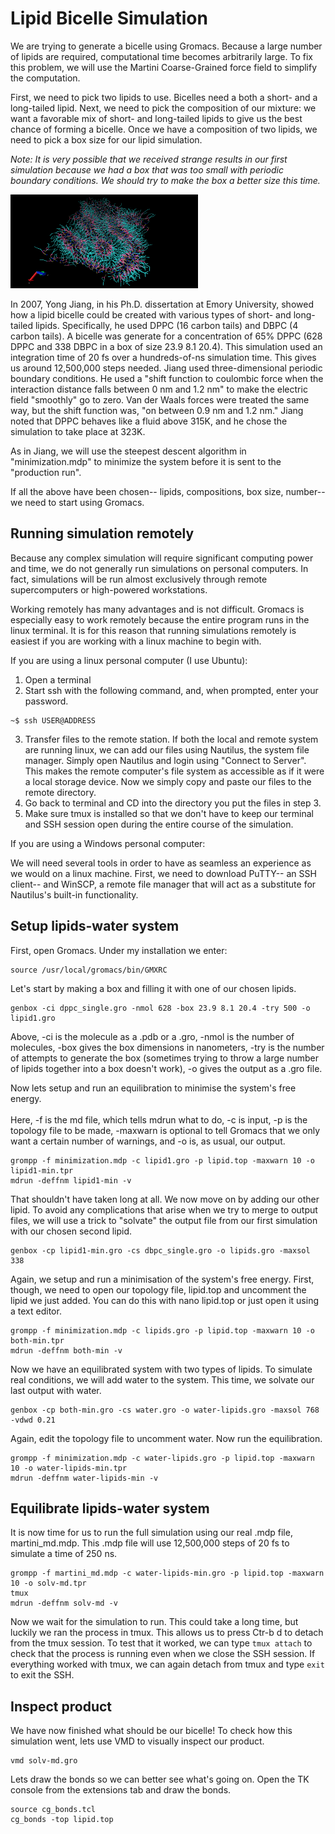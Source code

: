 # Lipid Bicelle Simulation

We are trying to generate a bicelle using Gromacs. Because a large number of
lipids are required, computational time becomes arbitrarily large. To fix this
problem, we will use the Martini Coarse-Grained force field to simplify the
computation.

First, we need to pick two lipids to use. Bicelles need a both a short- and a
long-tailed lipid. Next, we need to pick the composition of our mixture: we want
a favorable mix of short- and long-tailed lipids to give us the best chance of
forming a bicelle. Once we have a composition of two lipids, we need to pick a
box size for our lipid simulation.

*Note: It is very possible that we received strange results in our first
simulation because we had a box that was too small with periodic boundary
conditions. We should try to make the box a better size this time.*

<img src ="/images/lipid-md2.png" alt = "Lipid Image" style="width:300px;height:150px;">

In 2007, Yong Jiang, in his Ph.D. dissertation at Emory University, showed how a
lipid bicelle could be created with various types of short- and long-tailed
lipids. Specifically, he used DPPC (16 carbon tails) and DBPC (4 carbon tails).
A bicelle was generate for a concentration of 65% DPPC (628 DPPC and 338 DBPC
in a box of size 23.9 8.1 20.4). This simulation used an integration time of 20
fs over a hundreds-of-ns simulation time. This gives us around 12,500,000
steps needed. Jiang used three-dimensional periodic boundary conditions. He used
a "shift function to coulombic force when the interaction distance falls between
0 nm and 1.2 nm" to make the electric field "smoothly" go to zero. Van der Waals
forces were treated the same way, but the shift function was, "on between 0.9 nm
and 1.2 nm." Jiang noted that DPPC behaves like a fluid above 315K, and he
chose the simulation to take place at 323K.

As in Jiang, we will use the steepest descent algorithm in "minimization.mdp" to
minimize the system before it is sent to the "production run".


If all the above have been chosen-- lipids, compositions, box size,
number-- we need to start using Gromacs.

## Running simulation remotely

Because any complex simulation will require significant computing power and time,
we do not generally run simulations on personal computers. In fact, simulations
will be run almost exclusively through remote supercomputers or high-powered
workstations.

Working remotely has many advantages and is not difficult. Gromacs is
especially easy to work remotely because the entire program runs in the linux
terminal. It is for this reason that running simulations remotely is easiest if
you are working with a linux machine to begin with.

If you are using a linux personal computer (I use Ubuntu):
1. Open a terminal
2. Start ssh with the following command, and, when prompted, enter your password.
```
~$ ssh USER@ADDRESS
```
3. Transfer files to the remote station. If both the local and remote system are
running linux, we can add our files using Nautilus, the system file manager.
Simply open Nautilus and login using "Connect to Server". This makes the remote
computer's file system as accessible as if it were a local storage device. Now
we simply copy and paste our files to the remote directory.
4. Go back to terminal and CD into the directory you put the files in step 3.
5. Make sure tmux is installed so that we don't have to keep our terminal and
SSH session open during the entire course of the simulation.

If you are using a Windows personal computer:

We will need several tools in order to have as seamless an experience as we would
on a linux machine. First, we need to download PuTTY-- an SSH client-- and WinSCP,
a remote file manager that will act as a substitute for Nautilus's built-in
functionality.

## Setup lipids-water system

First, open Gromacs. Under my installation we enter:
```
source /usr/local/gromacs/bin/GMXRC
```

Let's start by making a box and filling it with one of our chosen lipids.
```
genbox -ci dppc_single.gro -nmol 628 -box 23.9 8.1 20.4 -try 500 -o lipid1.gro
```
Above, -ci is the molecule as a .pdb or a .gro, -nmol is the number of
molecules, -box gives
the box dimensions in nanometers, -try is the number of attempts to
generate the box (sometimes trying to throw a large number of lipids
together into a box doesn't work), -o gives the output as a .gro file.


Now lets setup and run an equilibration to minimise the system's free
energy. <br><br> Here, -f is the md file, which tells mdrun what to do, -c is
input, -p is the topology file to be made, -maxwarn is optional to tell
Gromacs that we only want a certain number of warnings, and -o is, as
usual, our output.
```
grompp -f minimization.mdp -c lipid1.gro -p lipid.top -maxwarn 10 -o lipid1-min.tpr
mdrun -deffnm lipid1-min -v
```

That shouldn't have taken long at all. We now move on by adding our other lipid.
To avoid any complications that arise when we try to merge to output files, we
will use a trick to "solvate" the output file from our first simulation with our
chosen second lipid.
```
genbox -cp lipid1-min.gro -cs dbpc_single.gro -o lipids.gro -maxsol 338
```

Again, we setup and run a minimisation of the system's free energy. First,
though, we need to open our topology file, lipid.top and uncomment the lipid
we just added. You can do this with nano lipid.top or just open it using a text
editor.
```
grompp -f minimization.mdp -c lipids.gro -p lipid.top -maxwarn 10 -o both-min.tpr
mdrun -deffnm both-min -v
```

Now we have an equilibrated system with two types of lipids. To simulate real
conditions, we will add water to the system. This time, we solvate our last
output with water.
```
genbox -cp both-min.gro -cs water.gro -o water-lipids.gro -maxsol 768 -vdwd 0.21
```

Again, edit the topology file to uncomment water. Now run the equilibration.
```
grompp -f minimization.mdp -c water-lipids.gro -p lipid.top -maxwarn 10 -o water-lipids-min.tpr
mdrun -deffnm water-lipids-min -v
```

## Equilibrate lipids-water system

It is now time for us to run the full simulation using our real .mdp file, martini_md.mdp. This .mdp file will use 12,500,000 steps of 20 fs to simulate a time
of 250 ns.
```
grompp -f martini_md.mdp -c water-lipids-min.gro -p lipid.top -maxwarn 10 -o solv-md.tpr
tmux
mdrun -deffnm solv-md -v
```
Now we wait for the simulation to run. This could take a long time, but
luckily we ran the process in tmux. This allows us to press Ctr-b d to detach
from the tmux session. To test that it worked, we can type `tmux attach` to check
that the process is running even when we close the SSH session. If everything
worked with tmux, we can again detach from tmux and type `exit` to exit the SSH.

## Inspect product

We have now finished what should be our bicelle! To check how this simulation
went, lets use VMD to visually inspect our product.
```
vmd solv-md.gro
```

Lets draw the bonds so we can better see what's going on. Open the TK console
from the extensions tab and draw the bonds.
```
source cg_bonds.tcl
cg_bonds -top lipid.top
```
